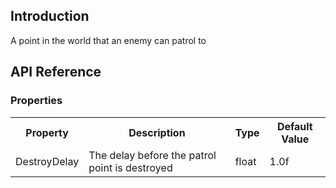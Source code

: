 ## Introduction
A point in the world that an enemy can patrol to

## API Reference
### Properties
<table>
	<tr>
		<th>Property</th>
		<th>Description</th>
		<th>Type</th>
		<th>Default Value</th>
	</tr>
	<tr>
		<td>DestroyDelay</td>
		<td>The delay before the patrol point is destroyed</td>
		<td>float</td>
		<td>1.0f</td>
	</tr>
</table>
